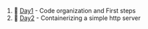 1. :small_blue_diamond: [Day1] - Code organization and First steps
2. :pushpin: [Day2] - Containerizing a simple http server

[//]: # (These are reference links used in the body of this note and get stripped out when the markdown processor does its job. There is no need to format nicely because it shouldn't be seen. Thanks SO - http://stackoverflow.com/questions/4823468/store-comments-in-markdown-syntax)

   [Day1]: <https://github.com/FarDean/learning-experience-journey/blob/main/day1/README.md>
	 [Day2]: <https://github.com/FarDean/learning-experience-journey/blob/main/day2/README.md>
